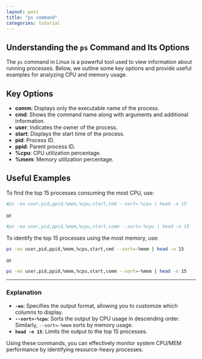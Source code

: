 ```yaml
---
layout: post
title: "ps command"
categories: tutorial
---
```



## Understanding the `ps` Command and Its Options

The `ps` command in Linux is a powerful tool used to view information about running processes. Below, we outline some key options and provide useful examples for analyzing CPU and memory usage.

## Key Options

- **comm**: Displays only the executable name of the process.
- **cmd**: Shows the command name along with arguments and additional information.
- **user**: Indicates the owner of the process.
- **start**: Displays the start time of the process.
- **pid**: Process ID.
- **ppid**: Parent process ID.
- **%cpu**: CPU utilization percentage.
- **%mem**: Memory utilization percentage.

## Useful Examples

To find the top 15 processes consuming the most CPU, use:
```bash
#ps -eo user,pid,ppid,%mem,%cpu,start,cmd --sort=-%cpu | head -n 15
```
or
```bash
#ps -eo user,pid,ppid,%mem,%cpu,start,comm --sort=-%cpu | head -n 15
```
To identify the top 15 processes using the most memory, use:
```bash
ps -eo user,pid,ppid,%mem,%cpu,start,cmd --sort=-%mem | head -n 15
```
or
```bash
ps -eo user,pid,ppid,%mem,%cpu,start,comm --sort=-%mem | head -n 15
```
---
### Explanation

- **`-eo`**: Specifies the output format, allowing you to customize which columns to display.
- **`--sort=-%cpu`**: Sorts the output by CPU usage in descending order. Similarly, `--sort=-%mem` sorts by memory usage.
- **`head -n 15`**: Limits the output to the top 15 processes.

Using these commands, you can effectively monitor system CPU/MEM performance by identifying resource-heavy processes.

